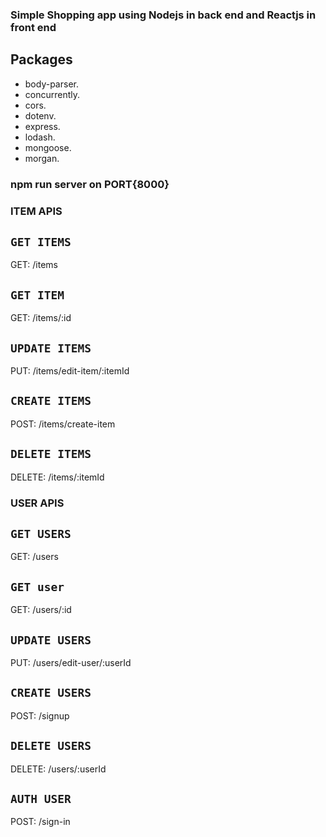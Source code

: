 ### Simple Shopping app using Nodejs in back end and Reactjs in front end

## Packages

* body-parser.
* concurrently.
* cors.
* dotenv.
* express.
* lodash.
* mongoose.
* morgan.

### npm run server on PORT{8000}

### ITEM APIS

## `GET ITEMS`

GET: /items

## `GET ITEM`

GET: /items/:id

## `UPDATE ITEMS`

PUT: /items/edit-item/:itemId

## `CREATE ITEMS`

POST: /items/create-item

## `DELETE ITEMS`

DELETE: /items/:itemId

### USER APIS

## `GET USERS`

GET: /users

## `GET user`

GET: /users/:id

## `UPDATE USERS`

PUT: /users/edit-user/:userId

## `CREATE USERS`

POST: /signup

## `DELETE USERS`

DELETE: /users/:userId

## `AUTH USER`

POST: /sign-in